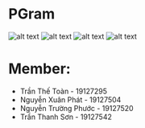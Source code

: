 # PGram
![alt text](https://i.ibb.co/d2rB8qG/Capture.png)
![alt text](https://i.ibb.co/M9QjZhq/Capture1.png)
![alt text](https://i.ibb.co/5BFZMWg/Capture2.png)
![alt text](https://i.ibb.co/vBkTP2n/Capture3.png)

# Member:
- Trần Thế Toàn - 19127295
- Nguyễn Xuân Phát - 19127504
- Nguyễn Trường Phước - 19127520
- Trần Thanh Sơn - 19127542
